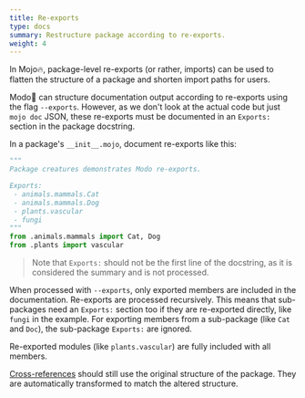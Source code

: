 ```yaml
---
title: Re-exports
type: docs
summary: Restructure package according to re-exports.
weight: 4
---
```


In Mojo🔥, package-level re-exports (or rather, imports) can be used
to flatten the structure of a package and shorten import paths for users.

Modo🧯 can structure documentation output according to re-exports using the flag `--exports`.
However, as we don't look at the actual code but just `mojo doc` JSON,
these re-exports must be documented in an `Exports:` section in the package docstring.

In a package's `__init__.mojo`, document re-exports like this:

```python {class="no-wrap"}
"""
Package creatures demonstrates Modo re-exports.

Exports:
 - animals.mammals.Cat
 - animals.mammals.Dog
 - plants.vascular
 - fungi
"""
from .animals.mammals import Cat, Dog
from .plants import vascular
```

> Note that `Exports:` should not be the first line of the docstring, as it is considered the summary and is not processed.

When processed with `--exports`, only exported members are included in the documentation.
Re-exports are processed recursively.
This means that sub-packages need an `Exports:` section too if they are re-exported directly,
like `fungi` in the example.
For exporting members from a sub-package (like `Cat` and `Doc`), the sub-package `Exports:` are ignored.

Re-exported modules (like `plants.vascular`) are fully included with all members.

[Cross-references](../cross-refs) should still use the original structure of the package.
They are automatically transformed to match the altered structure.
